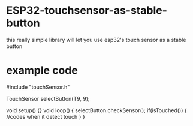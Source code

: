 # ESP32-touchsensor-as-stable-button
this really simple library will let you use esp32's touch sensor as a stable button 


# example code
#include "touchSensor.h"

TouchSensor selectButton(T9, 9);

void setup() {}
void loop()
{
  selectButton.checkSensor();
  if(isTouched()) {
    //codes when it detect touch
  }
}
